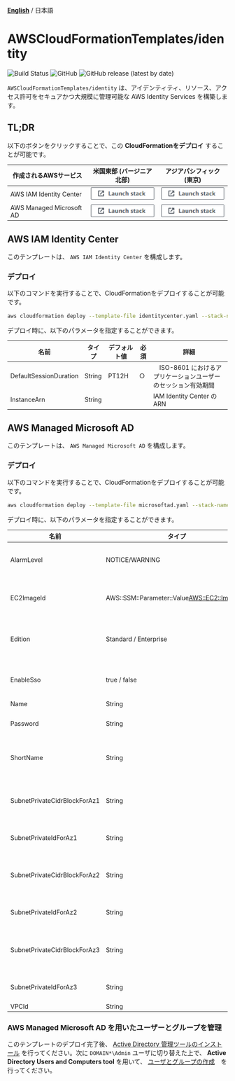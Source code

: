 [**English**](README.md) / 日本語

# AWSCloudFormationTemplates/identity
![Build Status](https://codebuild.ap-northeast-1.amazonaws.com/badges?uuid=eyJlbmNyeXB0ZWREYXRhIjoiZ3Z5MUkzdXRFcEtqM25ST0lZdW93ZVBKTnRXTk1WRGFUNkk2MzFpVERGNHp1dHU2RDNReU5IUlAvTitlRGgxNE03N3Y4ejZFaTNDVmpXdDZDK1pjRUFBPSIsIml2UGFyYW1ldGVyU3BlYyI6IllkWXQ5VVNaWE9QSnZkN3EiLCJtYXRlcmlhbFNldFNlcmlhbCI6MX0%3D&branch=main)
![GitHub](https://img.shields.io/github/license/eijikominami/aws-cloudformation-templates)
![GitHub release (latest by date)](https://img.shields.io/github/v/release/eijikominami/aws-cloudformation-templates)
 
``AWSCloudFormationTemplates/identity`` は、アイデンティティ、リソース、アクセス許可をセキュアかつ大規模に管理可能な AWS Identity Services を構築します。

## TL;DR

以下のボタンをクリックすることで、この **CloudFormationをデプロイ** することが可能です。

| 作成されるAWSサービス | 米国東部 (バージニア北部) | アジアパシフィック (東京) |
| --- | --- | --- |
| AWS IAM Identity Center | [![cloudformation-launch-stack](../images/cloudformation-launch-stack.png)](https://console.aws.amazon.com/cloudformation/home?region=us-east-1#/stacks/create/review?stackName=IdentityCenter&templateURL=https://eijikominami.s3-ap-northeast-1.amazonaws.com/aws-cloudformation-templates/identity/identitycenter.yaml) | [![cloudformation-launch-stack](../images/cloudformation-launch-stack.png)](https://console.aws.amazon.com/cloudformation/home?region=ap-northeast-1#/stacks/create/review?stackName=IdentityCenter&templateURL=https://eijikominami.s3-ap-northeast-1.amazonaws.com/aws-cloudformation-templates/identity/identitycenter.yaml) |
| AWS Managed Microsoft AD | [![cloudformation-launch-stack](../images/cloudformation-launch-stack.png)](https://console.aws.amazon.com/cloudformation/home?region=us-east-1#/stacks/create/review?stackName=MicrosoftAD&templateURL=https://eijikominami.s3-ap-northeast-1.amazonaws.com/aws-cloudformation-templates/identity/microsoftad.yaml) | [![cloudformation-launch-stack](../images/cloudformation-launch-stack.png)](https://console.aws.amazon.com/cloudformation/home?region=ap-northeast-1#/stacks/create/review?stackName=MicrosoftAD&templateURL=https://eijikominami.s3-ap-northeast-1.amazonaws.com/aws-cloudformation-templates/identity/microsoftad.yaml) |

## AWS IAM Identity Center

このテンプレートは、 ``AWS IAM Identity Center`` を構成します。

### デプロイ

以下のコマンドを実行することで、CloudFormationをデプロイすることが可能です。

```bash
aws cloudformation deploy --template-file identitycenter.yaml --stack-name IdentityCenter --capabilities CAPABILITY_NAMED_IAM CAPABILITY_AUTO_EXPAND
```

デプロイ時に、以下のパラメータを指定することができます。

| 名前 | タイプ | デフォルト値 | 必須 | 詳細 |
| --- | --- | --- | --- | --- |
| DefaultSessionDuration | String | PT12H | ○ |　ISO-8601 におけるアプリケーションユーザーのセッション有効期間 |
| InstanceArn | String |  |  | IAM Identity Center の ARN |

## AWS Managed Microsoft AD

このテンプレートは、 ``AWS Managed Microsoft AD`` を構成します。

### デプロイ

以下のコマンドを実行することで、CloudFormationをデプロイすることが可能です。

```bash
aws cloudformation deploy --template-file microsoftad.yaml --stack-name MicrosoftAD --capabilities CAPABILITY_NAMED_IAM CAPABILITY_AUTO_EXPAND
```

デプロイ時に、以下のパラメータを指定することができます。

| 名前 | タイプ | デフォルト値 | 必須 | 詳細 |
| --- | --- | --- | --- | --- |
| AlarmLevel | NOTICE/WARNING | NOTICE | | CloudWatch アラームのアラームレベル |
| EC2ImageId | AWS::SSM::Parameter::Value<AWS::EC2::Image::Id> | /aws/service/ami-windows-latest/Windows_Server-2022-Japanese-Full-Base | ○ | EC2 のイメージ ID |
| Edition | Standard / Enterprise | Standard | ○ | Microsoft Active Directory のエディション |
| EnableSso | true / false | true | ○ | シングルサインオンを有効化するかどうか |
| Name | String | corp.example.com | ○ | ドメイン名 |
| Password | String | Password1+ | ○ | Admin ユーザのドメイン名 |
| ShortName | String | CORP | ○ | The NetBIOS name for your domain |
| SubnetPrivateCidrBlockForAz1 | String | 10.3.0.0/24 | ○ | AZ1 にあるプライベートサブネットのCIDRブロック |
| SubnetPrivateIdForAz1 | String | | ○ | AZ1 のプライベートサブネット ID |
| SubnetPrivateCidrBlockForAz2 | String | 10.3.4.0/24 | ○ | AZ2 にあるプライベートサブネットのCIDRブロック |
| SubnetPrivateIdForAz2 | String | | ○ | AZ2 のプライベートサブネット ID |
| SubnetPrivateCidrBlockForAz3 | String | 10.3.8.0/24 | conditional | AZ3 にあるプライベートサブネットのCIDRブロック |
| SubnetPrivateIdForAz3 | String | | conditional | AZ3 のプライベートサブネット ID |
| VPCId | String | | ○ | VPC ID |

### AWS Managed Microsoft AD を用いたユーザーとグループを管理

このテンプレートのデプロイ完了後、 [Active Directory 管理ツールのインストール](https://docs.aws.amazon.com/ja_jp/directoryservice/latest/admin-guide/ms_ad_install_ad_tools.html) を行ってください。次に `DOMAIN*\Admin` ユーザに切り替えた上で、 **Active Directory Users and Computers tool** を用いて、 [ユーザとグループの作成](https://docs.aws.amazon.com/ja_jp/directoryservice/latest/admin-guide/ms_ad_manage_users_groups_create_user.html)　を行ってください。